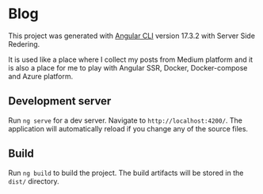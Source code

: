 # Blog

This project was generated with [Angular CLI](https://github.com/angular/angular-cli) version 17.3.2 with Server Side Redering.

It is used like a place where I collect my posts from Medium platform and it is also a place for me to play with Angular SSR, Docker, Docker-compose and Azure platform.

## Development server

Run `ng serve` for a dev server. Navigate to `http://localhost:4200/`. The application will automatically reload if you change any of the source files.


## Build

Run `ng build` to build the project. The build artifacts will be stored in the `dist/` directory.




